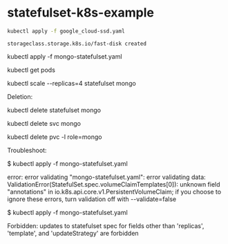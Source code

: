 # statefulset-k8s-example

```sh
kubectl apply -f google_cloud-ssd.yaml
```

```console
storageclass.storage.k8s.io/fast-disk created
```

kubectl apply -f mongo-statefulset.yaml

kubectl get pods

kubectl scale --replicas=4 statefulset mongo

Deletion:

kubectl delete statefulset mongo

kubectl delete svc mongo

kubectl delete pvc -l role=mongo


Troubleshoot:

$ kubectl apply -f mongo-statefulset.yaml

error: error validating "mongo-statefulset.yaml": error validating data: ValidationError(StatefulSet.spec.volumeClaimTemplates[0]): unknown field "annotations" in io.k8s.api.core.v1.PersistentVolumeClaim; if you choose to ignore these errors, turn validation off with --validate=false

$ kubectl apply -f mongo-statefulset.yaml

Forbidden: updates to statefulset spec for fields other than 'replicas', 'template', and 'updateStrategy' are forbidden
